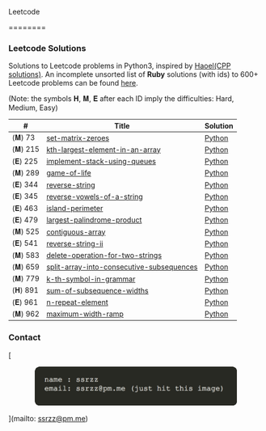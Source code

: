 Leetcode 

========

### Leetcode Solutions 

Solutions to Leetcode problems in Python3, inspired by [Haoel(CPP solutions)](https://github.com/haoel/leetcode). An incomplete unsorted list of **Ruby** solutions (with ids) to 600+ Leetcode problems can be found [here](./solutions/). 

(Note: the symbols 𝐇, 𝐌, 𝐄 after each ID imply the difficulties: Hard, Medium, Easy)

| #    | Title | Solution | 
| ---- | ----- | -------- | 
|(𝐌) 73 | [set-matrix-zeroes](https://leetcode.com/problems/set-matrix-zeroes/description/) | [Python](./python_solutions/73.set-matrix-zeroes.py)| 
|(𝐌) 215 | [kth-largest-element-in-an-array](https://leetcode.com/problems/kth-largest-element-in-an-array/description/) | [Python](./python_solutions/215.kth-largest-element-in-an-array.py)| 
|(𝐄) 225 | [implement-stack-using-queues](https://leetcode.com/problems/implement-stack-using-queues/description/) | [Python](./python_solutions/225.implement-stack-using-queues.py)| 
|(𝐌) 289 | [game-of-life](https://leetcode.com/problems/game-of-life/description/) | [Python](./python_solutions/289.game-of-life.py)| 
|(𝐄) 344 | [reverse-string](https://leetcode.com/problems/reverse-string/description/) | [Python](./python_solutions/344.reverse-string.py)| 
|(𝐄) 345 | [reverse-vowels-of-a-string](https://leetcode.com/problems/reverse-vowels-of-a-string/description/) | [Python](./python_solutions/345.reverse-vowels-of-a-string.py)| 
|(𝐄) 463 | [island-perimeter](https://leetcode.com/problems/island-perimeter/description/) | [Python](./python_solutions/463.island-perimeter.py)| 
|(𝐄) 479 | [largest-palindrome-product](https://leetcode.com/problems/largest-palindrome-product/description/) | [Python](./python_solutions/479.largest-palindrome-product.py)| 
|(𝐌) 525 | [contiguous-array](https://leetcode.com/problems/contiguous-array/description/) | [Python](./python_solutions/525.contiguous-array.py)| 
|(𝐄) 541 | [reverse-string-ii](https://leetcode.com/problems/reverse-string-ii/description/) | [Python](./python_solutions/541.reverse-string-ii.py)| 
|(𝐌) 583 | [delete-operation-for-two-strings](https://leetcode.com/problems/delete-operation-for-two-strings/description/) | [Python](./python_solutions/583.delete-operation-for-two-strings.py)| 
|(𝐌) 659 | [split-array-into-consecutive-subsequences](https://leetcode.com/problems/split-array-into-consecutive-subsequences/description/) | [Python](./python_solutions/659.split-array-into-consecutive-subsequences.py)| 
|(𝐌) 779 | [k-th-symbol-in-grammar](https://leetcode.com/problems/k-th-symbol-in-grammar/description/) | [Python](./python_solutions/779.k-th-symbol-in-grammar.py)| 
|(𝐇) 891 | [sum-of-subsequence-widths](https://leetcode.com/problems/sum-of-subsequence-widths/description/) | [Python](./python_solutions/891.sum-of-subsequence-widths.py)| 
|(𝐄) 961 | [n-repeat-element](https://leetcode.com/problems/n-repeated-element-in-size-2n-array/description/) | [Python](./python_solutions/961.n-repeat-element.py)| 
|(𝐌) 962 | [maximum-width-ramp](https://leetcode.com/problems/maximum-width-ramp/description/) | [Python](./python_solutions/962.maximum-width-ramp.py)| 


### Contact

[<p align="center"> <img src="media/contact.png" width=400/> <p>](mailto: ssrzz@pm.me)



